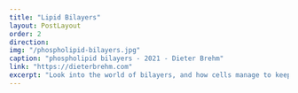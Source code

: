```yaml
---
title: "Lipid Bilayers"
layout: PostLayout
order: 2
direction:
img: "/phospholipid-bilayers.jpg"
caption: "phospholipid bilayers - 2021 - Dieter Brehm"
link: "https://dieterbrehm.com"
excerpt: "Look into the world of bilayers, and how cells manage to keep it all together."
---
```


